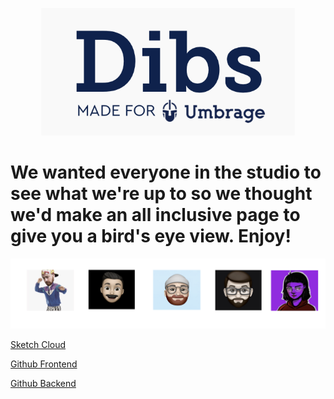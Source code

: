 <p align="center"> 
  <img src="dibs.png">
</p>

# We wanted everyone in the studio to see what we're up to so we thought we'd make an all inclusive page to give you a bird's eye view. Enjoy!

<div class="row">
<p align="center"> <img src="team.png">
 </p>
 </div> 

[Sketch Cloud](https://www.sketch.com/s/29b12cf5-0b5d-4af9-aaa9-eb4a1d4fae0e)

[Github Frontend](https://github.com/Umbrage-Studios/march-cohort-frontend)

[Github Backend](https://github.com/Umbrage-Studios/march-cohort-backend)


